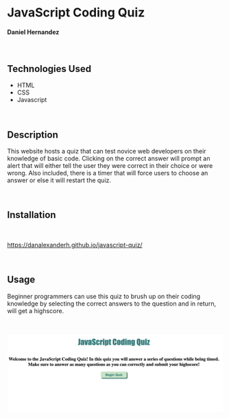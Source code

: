 # JavaScript Coding Quiz
#### Daniel Hernandez
<br>

## Technologies Used
<ul>
    <li>HTML</li>
    <li>CSS</li>
    <li>Javascript</derli>
</ul>    

<br>

## Description
This website hosts a quiz that can test novice web developers on their knowledge of basic code. Clicking on the correct answer will prompt an alert that will either tell the user they were correct in their choice or were wrong. Also included, there is a timer that will force users to choose an answer or else it will restart the quiz.

<br>


## Installation
<br>

https://danalexanderh.github.io/javascript-quiz/

<br>

## Usage
Beginner programmers can use this quiz to brush up on their coding knowledge by selecting the correct answers to the question and in return, will get a highscore.
<br><br><br>

![alt text](./assets/images/javascript.png)